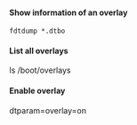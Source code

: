 #### Show information of an overlay
`fdtdump *.dtbo`

#### List all overlays
ls /boot/overlays

#### Enable overlay
dtparam=overlay=on
